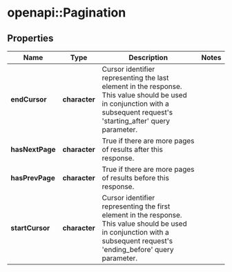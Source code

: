 # openapi::Pagination

## Properties
Name | Type | Description | Notes
------------ | ------------- | ------------- | -------------
**endCursor** | **character** | Cursor identifier representing the last element in the response. This value should be used in conjunction with a subsequent request&#39;s &#39;starting_after&#39; query parameter. | 
**hasNextPage** | **character** | True if there are more pages of results after this response. | 
**hasPrevPage** | **character** | True if there are more pages of results before this response. | 
**startCursor** | **character** | Cursor identifier representing the first element in the response. This value should be used in conjunction with a subsequent request&#39;s &#39;ending_before&#39; query parameter. | 


